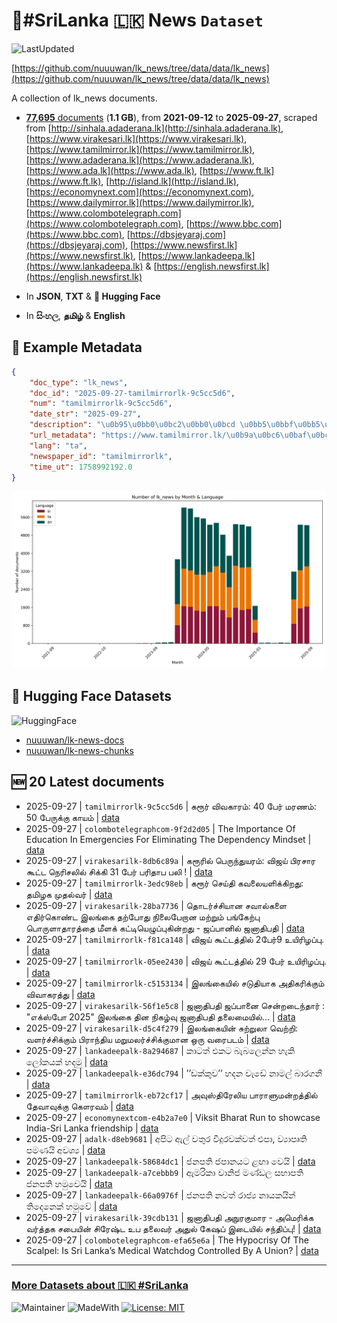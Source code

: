 # 📄#SriLanka 🇱🇰 News `Dataset`

![LastUpdated](https://img.shields.io/badge/last_updated-2025--09--28_04:03:08-green)

[https://github.com/nuuuwan/lk_news/tree/data/data/lk_news](https://github.com/nuuuwan/lk_news/tree/data/data/lk_news)

A collection of lk_news documents.

- [**77,695** documents](https://github.com/nuuuwan/lk_news/tree/data/data/lk_news) (**1.1 GB**), from **2021-09-12** to **2025-09-27**, scraped from [http://sinhala.adaderana.lk](http://sinhala.adaderana.lk), [https://www.virakesari.lk](https://www.virakesari.lk), [https://www.tamilmirror.lk](https://www.tamilmirror.lk), [https://www.adaderana.lk](https://www.adaderana.lk), [https://www.ada.lk](https://www.ada.lk), [https://www.ft.lk](https://www.ft.lk), [http://island.lk](http://island.lk), [https://economynext.com](https://economynext.com), [https://www.dailymirror.lk](https://www.dailymirror.lk), [https://www.colombotelegraph.com](https://www.colombotelegraph.com), [https://www.bbc.com](https://www.bbc.com), [https://dbsjeyaraj.com](https://dbsjeyaraj.com), [https://www.newsfirst.lk](https://www.newsfirst.lk), [https://www.lankadeepa.lk](https://www.lankadeepa.lk) & [https://english.newsfirst.lk](https://english.newsfirst.lk)

- In **JSON**, **TXT** & **🤗 Hugging Face**

- In **සිංහල**, **தமிழ்** & **English**

## 📝 Example Metadata

```json
{
    "doc_type": "lk_news",
    "doc_id": "2025-09-27-tamilmirrorlk-9c5cc5d6",
    "num": "tamilmirrorlk-9c5cc5d6",
    "date_str": "2025-09-27",
    "description": "\u0b95\u0bb0\u0bc2\u0bb0\u0bcd \u0bb5\u0bbf\u0bb5\u0b95\u0bbe\u0bb0\u0bae\u0bcd: 40 \u0baa\u0bc7\u0bb0\u0bcd \u0bae\u0bb0\u0ba3\u0bae\u0bcd: 50 \u0baa\u0bc7\u0bb0\u0bc1\u0b95\u0bcd\u0b95\u0bc1 \u0b95\u0bbe\u0baf\u0bae\u0bcd",
    "url_metadata": "https://www.tamilmirror.lk/\u0b9a\u0bc6\u0baf\u0bcd\u0ba4\u0bbf\u0b95\u0bb3\u0bcd/\u0b95\u0bb0\u0bc2\u0bb0\u0bcd-\u0bb5\u0bbf\u0bb5\u0b95\u0bbe\u0bb0\u0bae\u0bcd-40-\u0baa\u0bc7\u0bb0\u0bcd-\u0bae\u0bb0\u0ba3\u0bae\u0bcd-50-\u0baa\u0bc7\u0bb0\u0bc1\u0b95\u0bcd\u0b95\u0bc1-\u0b95\u0bbe\u0baf\u0bae\u0bcd/175-365386",
    "lang": "ta",
    "newspaper_id": "tamilmirrorlk",
    "time_ut": 1758992192.0
}
```

![Chart](https://raw.githubusercontent.com/nuuuwan/lk_news/refs/heads/data/data/lk_news/docs_by_month_and_lang.png)

## 🤗 Hugging Face Datasets

![HuggingFace](https://img.shields.io/badge/-HuggingFace-FDEE21?style=for-the-badge&logo=HuggingFace)

- [nuuuwan/lk-news-docs](https://huggingface.co/datasets/nuuuwan/lk-news-docs)
- [nuuuwan/lk-news-chunks](https://huggingface.co/datasets/nuuuwan/lk-news-chunks)

## 🆕 20 Latest documents

- 2025-09-27 | `tamilmirrorlk-9c5cc5d6` | கரூர் விவகாரம்: 40 பேர் மரணம்: 50 பேருக்கு காயம் | [data](https://github.com/nuuuwan/lk_news/tree/data/data/lk_news/2020s/2025/2025-09-27-tamilmirrorlk-9c5cc5d6)
- 2025-09-27 | `colombotelegraphcom-9f2d2d05` | The Importance Of Education In Emergencies For Eliminating The Dependency Mindset | [data](https://github.com/nuuuwan/lk_news/tree/data/data/lk_news/2020s/2025/2025-09-27-colombotelegraphcom-9f2d2d05)
- 2025-09-27 | `virakesarilk-8db6c89a` | கரூரில் பெருந்துயரம்: விஜய் பிரசார கூட்ட நெரிசலில் சிக்கி 31 பேர் பரிதாப பலி ! | [data](https://github.com/nuuuwan/lk_news/tree/data/data/lk_news/2020s/2025/2025-09-27-virakesarilk-8db6c89a)
- 2025-09-27 | `tamilmirrorlk-3edc98eb` | கரூர் செய்தி கவலையளிக்கிறது: தமிழக முதல்வர் | [data](https://github.com/nuuuwan/lk_news/tree/data/data/lk_news/2020s/2025/2025-09-27-tamilmirrorlk-3edc98eb)
- 2025-09-27 | `virakesarilk-28ba7736` | தொடர்ச்சியான சவால்களை எதிர்கொண்ட இலங்கை தற்போது நிலைபேறான மற்றும் பங்கேற்பு பொருளாதாரத்தை மீளக் கட்டியெழுப்புகின்றது - ஜப்பானில் ஜனாதிபதி | [data](https://github.com/nuuuwan/lk_news/tree/data/data/lk_news/2020s/2025/2025-09-27-virakesarilk-28ba7736)
- 2025-09-27 | `tamilmirrorlk-f81ca148` | விஜய் கூட்டத்தில் 2பேர்9  உயிரிழப்பு. | [data](https://github.com/nuuuwan/lk_news/tree/data/data/lk_news/2020s/2025/2025-09-27-tamilmirrorlk-f81ca148)
- 2025-09-27 | `tamilmirrorlk-05ee2430` | விஜய் கூட்டத்தில் 29  பேர் உயிரிழப்பு. | [data](https://github.com/nuuuwan/lk_news/tree/data/data/lk_news/2020s/2025/2025-09-27-tamilmirrorlk-05ee2430)
- 2025-09-27 | `tamilmirrorlk-c5153134` | இலங்கையில் சடுதியாக அதிகரிக்கும் விவாகரத்து | [data](https://github.com/nuuuwan/lk_news/tree/data/data/lk_news/2020s/2025/2025-09-27-tamilmirrorlk-c5153134)
- 2025-09-27 | `virakesarilk-56f1e5c8` | ஜனாதிபதி ஜப்பானை சென்றடைந்தார் : "எக்ஸ்போ 2025" இலங்கை தின நிகழ்வு ஜனாதிபதி தலைமையில்... | [data](https://github.com/nuuuwan/lk_news/tree/data/data/lk_news/2020s/2025/2025-09-27-virakesarilk-56f1e5c8)
- 2025-09-27 | `virakesarilk-d5c4f279` | இலங்கையின் சுற்றுலா வெற்றி: வளர்ச்சிக்கும் பிராந்திய மறுமலர்ச்சிக்குமான ஒரு வரைபடம் | [data](https://github.com/nuuuwan/lk_news/tree/data/data/lk_news/2020s/2025/2025-09-27-virakesarilk-d5c4f279)
- 2025-09-27 | `lankadeepalk-8a294687` | කාටත් එකට බැබලෙන්න හැකි ලෝකයක් හදමු | [data](https://github.com/nuuuwan/lk_news/tree/data/data/lk_news/2020s/2025/2025-09-27-lankadeepalk-8a294687)
- 2025-09-27 | `lankadeepalk-e36dc794` | ’’ඩක්කුව’’ හදන  වැඩේ නාමල් බාරගනී | [data](https://github.com/nuuuwan/lk_news/tree/data/data/lk_news/2020s/2025/2025-09-27-lankadeepalk-e36dc794)
- 2025-09-27 | `tamilmirrorlk-eb72cf17` | அவுஸ்திரேலிய பாராளுமன்றத்தில் தேவாவுக்கு கௌரவம் | [data](https://github.com/nuuuwan/lk_news/tree/data/data/lk_news/2020s/2025/2025-09-27-tamilmirrorlk-eb72cf17)
- 2025-09-27 | `economynextcom-e4b2a7e0` | Viksit Bharat Run to showcase India-Sri Lanka friendship | [data](https://github.com/nuuuwan/lk_news/tree/data/data/lk_news/2020s/2025/2025-09-27-economynextcom-e4b2a7e0)
- 2025-09-27 | `adalk-d8eb9681` | අපිට ඇල් වතුර වීදුරවක්වත් එපා, ව්‍යාපෘති පමණයි අවශ්‍ය | [data](https://github.com/nuuuwan/lk_news/tree/data/data/lk_news/2020s/2025/2025-09-27-adalk-d8eb9681)
- 2025-09-27 | `lankadeepalk-58684dc1` | ජනපති ජපානයට ළඟා වෙයි | [data](https://github.com/nuuuwan/lk_news/tree/data/data/lk_news/2020s/2025/2025-09-27-lankadeepalk-58684dc1)
- 2025-09-27 | `lankadeepalk-a7cebbb9` | ඇමරිකා වානිජ මණ්ඩල සභාපති ජනපති හමුවෙයි | [data](https://github.com/nuuuwan/lk_news/tree/data/data/lk_news/2020s/2025/2025-09-27-lankadeepalk-a7cebbb9)
- 2025-09-27 | `lankadeepalk-66a0976f` | ජනපති නවත් රාජ්‍ය නායකයින් තිදෙනෙක් හමුවේ | [data](https://github.com/nuuuwan/lk_news/tree/data/data/lk_news/2020s/2025/2025-09-27-lankadeepalk-66a0976f)
- 2025-09-27 | `virakesarilk-39cdb131` | ஜனாதிபதி அநுரகுமார  - அமெரிக்க வர்த்தக சபையின் சிரேஷ்ட உப தலைவர் அதுல் கேஷப் இடையில் சந்திப்பு! | [data](https://github.com/nuuuwan/lk_news/tree/data/data/lk_news/2020s/2025/2025-09-27-virakesarilk-39cdb131)
- 2025-09-27 | `colombotelegraphcom-efa65e6a` | The Hypocrisy Of The Scalpel: Is Sri Lanka’s Medical Watchdog Controlled By A Union? | [data](https://github.com/nuuuwan/lk_news/tree/data/data/lk_news/2020s/2025/2025-09-27-colombotelegraphcom-efa65e6a)

---

### [More Datasets about 🇱🇰 #SriLanka](https://github.com/nuuuwan/lk_datasets)

![Maintainer](https://img.shields.io/badge/maintainer-nuuuwan-red)
![MadeWith](https://img.shields.io/badge/made_with-python-blue)
[![License: MIT](https://img.shields.io/badge/License-MIT-yellow.svg)](https://opensource.org/licenses/MIT)
